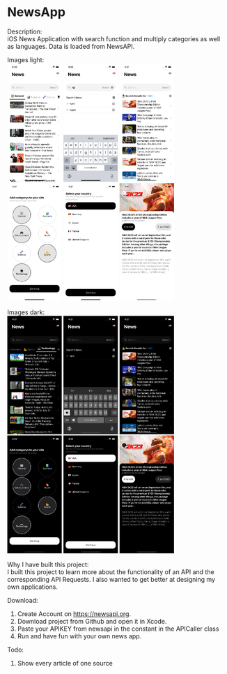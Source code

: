 # NewsApp
Description:<br/>
iOS News Application with search function and multiply categories as well as languages. Data is loaded from NewsAPI.<br/>

Images light:<br>
<img src="/Screenshots/whitemode/home.png" width="125" height="auto">
<img src="/Screenshots/whitemode/search.png" width="125" height="auto">
<img src="/Screenshots/whitemode/results.png" width="125" height="auto">
<img src="/Screenshots/whitemode/categories.png" width="125" height="auto">
<img src="/Screenshots/whitemode/languages.png" width="125" height="auto">
<img src="/Screenshots/whitemode/article.png" width="125" height="auto">

Images dark:<br>
<img src="/Screenshots/darkmode/home.png" width="125" height="auto">
<img src="/Screenshots/darkmode/search.png" width="125" height="auto">
<img src="/Screenshots/darkmode/results.png" width="125" height="auto">
<img src="/Screenshots/darkmode/categories.png" width="125" height="auto">
<img src="/Screenshots/darkmode/languages.png" width="125" height="auto">
<img src="/Screenshots/darkmode/article.png" width="125" height="auto">

Why I have built this project:<br/>
I built this project to learn more about the functionality of an API and the corresponding API Requests. I also wanted to get better at designing my own applications.<br/>

Download:<br>
1. Create Account on https://newsapi.org.
2. Download project from Github and open it in Xcode.
3. Paste your APIKEY from newsapi in the constant in the APICaller class
4. Run and have fun with your own news app.

Todo:
1. Show every article of one source